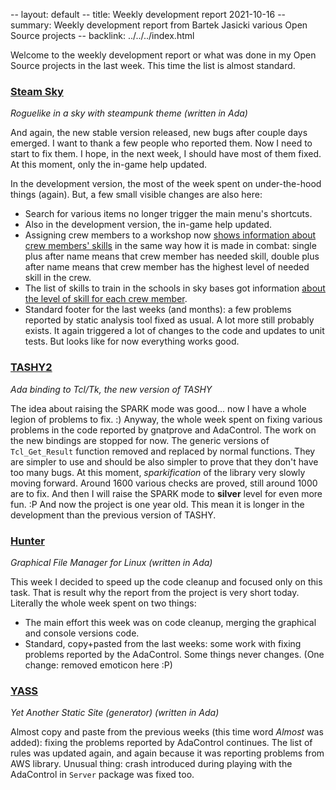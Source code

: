 -- layout: default
-- title: Weekly development report 2021-10-16
-- summary: Weekly development report from Bartek Jasicki various Open Source projects
-- backlink: ../../../index.html

Welcome to the weekly development report or what was done in my Open Source
projects in the last week. This time the list is almost standard.

### [Steam Sky](https://www.laeran.pl/repositories/steamsky)

*Roguelike in a sky with steampunk theme (written in Ada)*

And again, the new stable version released, new bugs after couple days
emerged. I want to thank a few people who reported them. Now I need to start
to fix them. I hope, in the next week, I should have most of them fixed. At
this moment, only the in-game help updated.

In the development version, the most of the week spent on under-the-hood
things (again). But, a few small visible changes are also here:

* Search for various items no longer trigger the main menu's shortcuts.
* Also in the development version, the in-game help updated.
* Assigning crew members to a workshop now
  [shows information about crew members' skills](https://imgur.com/GCUuVdf) in
  the same way how it is made in combat: single plus after name means that crew
  member has needed skill, double plus after name means that crew member has
  the highest level of needed skill in the crew.
* The list of skills to train in the schools in sky bases got information
  [about the level of skill for each crew member](https://imgur.com/xqPfz26).
* Standard footer for the last weeks (and months): a few problems reported by
  static analysis tool fixed as usual. A lot more still probably exists. It
  again triggered a lot of changes to the code and updates to unit tests. But
  looks like for now everything works good.

### [TASHY2](https://www.laeran.pl/repositories/tashy2)

*Ada binding to Tcl/Tk, the new version of TASHY*

The idea about raising the SPARK mode was good... now I have a whole legion of
problems to fix. :) Anyway, the whole week spent on fixing various problems in
the code reported by gnatprove and AdaControl. The work on the new bindings are
stopped for now. The generic versions of `Tcl_Get_Result` function removed and
replaced by normal functions. They are simpler to use and should be also
simpler to prove that they don't have too many bugs. At this moment,
*sparkification* of the library very slowly moving forward. Around 1600 various
checks are proved, still around 1000 are to fix. And then I will raise the
SPARK mode to **silver** level for even more fun. :P And now the project is one
year old. This mean it is longer in the development than the previous version
of TASHY.

### [Hunter](https://www.laeran.pl/repositories/hunter)

*Graphical File Manager for Linux (written in Ada)*

This week I decided to speed up the code cleanup and focused only on this task.
That is result why the report from the project is very short today. Literally
the whole week spent on two things:

* The main effort this week was on code cleanup, merging the graphical
  and console versions code.
* Standard, copy+pasted from the last weeks: some work with fixing problems
  reported by the AdaControl. Some things never changes. (One change: removed
  emoticon here :P)

### [YASS](https://www.laeran.pl/repositories/yass)

*Yet Another Static Site (generator) (written in Ada)*

Almost copy and paste from the previous weeks (this time word *Almost* was
added): fixing the problems reported by AdaControl continues. The list
of rules was updated again, and again because it was reporting problems from
AWS library. Unusual thing: crash introduced during playing with the AdaControl
in `Server` package was fixed too.
